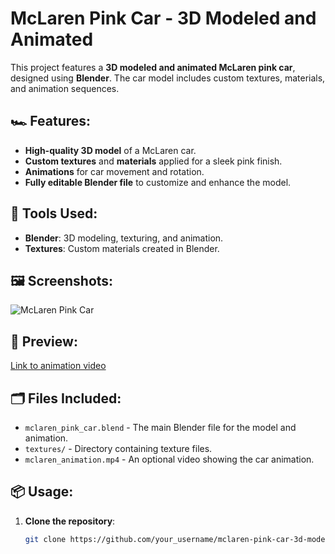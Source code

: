 # McLaren Pink Car - 3D Modeled and Animated

This project features a **3D modeled and animated McLaren pink car**, designed using **Blender**. The car model includes custom textures, materials, and animation sequences.

## 🏎️ Features:
- **High-quality 3D model** of a McLaren car.
- **Custom textures** and **materials** applied for a sleek pink finish.
- **Animations** for car movement and rotation.
- **Fully editable Blender file** to customize and enhance the model.

## 🔧 Tools Used:
- **Blender**: 3D modeling, texturing, and animation.
- **Textures**: Custom materials created in Blender.

## 🖼️ Screenshots:
![McLaren Pink Car](https://github.com/Waruni9810/McLaren-Pink-Car---3D-Model-and-Animation/blob/main/Mc.gif)

## 🎥 Preview:
[Link to animation video](https://link_to_video)

## 🗂️ Files Included:
- `mclaren_pink_car.blend` - The main Blender file for the model and animation.
- `textures/` - Directory containing texture files.
- `mclaren_animation.mp4` - An optional video showing the car animation.

## 📦 Usage:
1. **Clone the repository**:
   ```bash
   git clone https://github.com/your_username/mclaren-pink-car-3d-model.git
